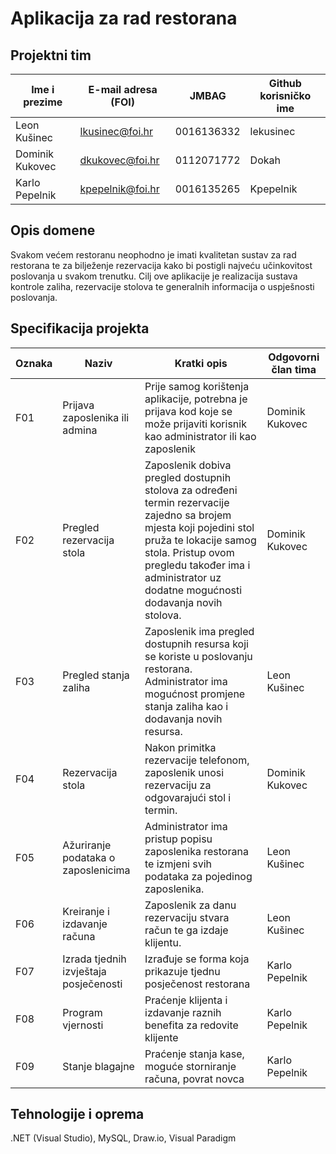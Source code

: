 # Aplikacija za rad restorana

## Projektni tim

Ime i prezime | E-mail adresa (FOI) | JMBAG | Github korisničko ime
------------  | ------------------- | ----- | ---------------------
Leon Kušinec  | lkusinec@foi.hr  | 0016136332 | lekusinec
Dominik Kukovec | dkukovec@foi.hr | 0112071772 | Dokah
Karlo Pepelnik | kpepelnik@foi.hr | 0016135265 | Kpepelnik

## Opis domene
Svakom većem restoranu neophodno je imati kvalitetan sustav za rad restorana te za bilježenje rezervacija kako bi postigli najveću učinkovitost poslovanja u svakom trenutku.
Cilj ove aplikacije je realizacija sustava kontrole zaliha, rezervacije stolova te generalnih informacija o uspješnosti poslovanja.

## Specifikacija projekta
Oznaka | Naziv | Kratki opis | Odgovorni član tima
------ | ----- | ----------- | -------------------
F01 | Prijava zaposlenika ili admina | Prije samog korištenja aplikacije, potrebna je prijava kod koje se može prijaviti korisnik kao administrator ili kao zaposlenik | Dominik Kukovec
F02 | Pregled rezervacija stola | Zaposlenik dobiva pregled dostupnih stolova za određeni termin rezervacije zajedno sa brojem mjesta koji pojedini stol pruža te lokacije samog stola. Pristup ovom pregledu također ima i administrator uz dodatne mogućnosti dodavanja novih stolova. | Dominik Kukovec
F03 | Pregled stanja zaliha | Zaposlenik ima pregled dostupnih resursa koji se koriste u poslovanju restorana. Administrator ima mogućnost promjene stanja zaliha kao i dodavanja novih resursa. | Leon Kušinec
F04 | Rezervacija stola | Nakon primitka rezervacije telefonom, zaposlenik unosi rezervaciju za odgovarajući stol i termin. | Dominik Kukovec
F05 | Ažuriranje podataka o zaposlenicima | Administrator ima pristup popisu zaposlenika restorana te izmjeni svih podataka za pojedinog zaposlenika. | Leon Kušinec
F06 | Kreiranje i izdavanje računa | Zaposlenik za danu rezervaciju stvara račun te ga izdaje klijentu. | Leon Kušinec
F07 | Izrada tjednih izvještaja posječenosti | Izrađuje se forma koja prikazuje tjednu posječenost restorana | Karlo Pepelnik
F08 | Program vjernosti | Praćenje klijenta i izdavanje raznih benefita za redovite klijente | Karlo Pepelnik
F09 | Stanje blagajne | Praćenje stanja kase, moguće storniranje računa, povrat novca | Karlo Pepelnik
## Tehnologije i oprema
.NET (Visual Studio), MySQL, Draw.io, Visual Paradigm
